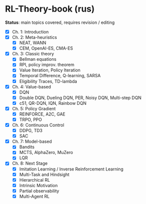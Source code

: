 # RL-Theory-book (rus)

**Status**: main topics covered, requires revision / editing

- [x] Ch. 1: Introduction
- [x] Ch. 2: Meta-heuristics
    - [x] NEAT, WANN
    - [x] CEM, OpenAI-ES, CMA-ES
- [x] Ch. 3: Classic theory
    - [x] Bellman equations
    - [x] RPI, policy improv. theorem
    - [x] Value Iteration, Policy Iteration
    - [x] Temporal Difference, Q-learning, SARSA
    - [x] Eligibility Traces, TD-lambda
- [x] Ch. 4: Value-based
    - [x] DQN
    - [x] Double DQN, Dueling DQN, PER, Noisy DQN, Multi-step DQN
    - [x] c51, QR-DQN, IQN, Rainbow DQN
- [x] Ch. 5: Policy Gradient
    - [x] REINFORCE, A2C, GAE
    - [x] TRPO, PPO
- [x] Ch. 6: Continuous Control
    - [x] DDPG, TD3
    - [x] SAC
- [x] Ch. 7: Model-based
    - [x] Bandits
    - [x] MCTS, AlphaZero, MuZero
    - [x] LQR
- [x] Ch. 8: Next Stage
    - [x] Imitation Learning / Inverse Reinforcement Learning
    - [x] Multi-Task and Hindsight
    - [x] Hierarchical RL
    - [x] Intrinsic Motivation
    - [x] Partial observability
    - [x] Multi-Agent RL
